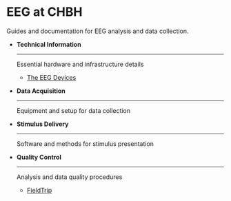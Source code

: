 # EEG at CHBH

Guides and documentation for EEG analysis and data collection.

<div class="grid cards" markdown>

-   **Technical Information**

    ---

    Essential hardware and infrastructure details

    - [The EEG Devices](hardware/eeg.md)

-   **Data Acquisition**

    ---

    Equipment and setup for data collection



-   **Stimulus Delivery**

    ---

    Software and methods for stimulus presentation



-   **Quality Control**

    ---

    Analysis and data quality procedures

    - [FieldTrip](analysis/fieldtrip.md)

</div>